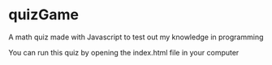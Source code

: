 # quizGame

A math quiz made with Javascript to test out my knowledge in programming

You can run this quiz by opening the index.html file in your computer
